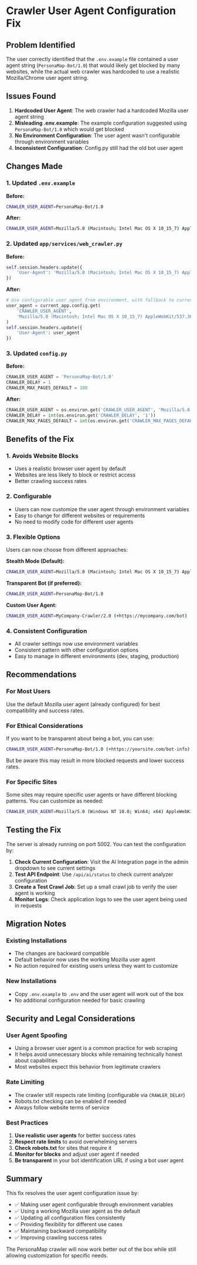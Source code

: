 # Crawler User Agent Configuration Fix

## Problem Identified

The user correctly identified that the `.env.example` file contained a user agent string (`PersonaMap-Bot/1.0`) that would likely get blocked by many websites, while the actual web crawler was hardcoded to use a realistic Mozilla/Chrome user agent string.

## Issues Found

1. **Hardcoded User Agent**: The web crawler had a hardcoded Mozilla user agent string
2. **Misleading .env.example**: The example configuration suggested using `PersonaMap-Bot/1.0` which would get blocked
3. **No Environment Configuration**: The user agent wasn't configurable through environment variables
4. **Inconsistent Configuration**: Config.py still had the old bot user agent

## Changes Made

### 1. Updated `.env.example`
**Before:**
```bash
CRAWLER_USER_AGENT=PersonaMap-Bot/1.0
```

**After:**
```bash
CRAWLER_USER_AGENT=Mozilla/5.0 (Macintosh; Intel Mac OS X 10_15_7) AppleWebKit/537.36 (KHTML, like Gecko) Chrome/120.0.0.0 Safari/537.36
```

### 2. Updated `app/services/web_crawler.py`
**Before:**
```python
self.session.headers.update({
    'User-Agent': 'Mozilla/5.0 (Macintosh; Intel Mac OS X 10_15_7) AppleWebKit/537.36 (KHTML, like Gecko) Chrome/120.0.0.0 Safari/537.36'
})
```

**After:**
```python
# Use configurable user agent from environment, with fallback to current working default
user_agent = current_app.config.get(
    'CRAWLER_USER_AGENT', 
    'Mozilla/5.0 (Macintosh; Intel Mac OS X 10_15_7) AppleWebKit/537.36 (KHTML, like Gecko) Chrome/120.0.0.0 Safari/537.36'
)
self.session.headers.update({
    'User-Agent': user_agent
})
```

### 3. Updated `config.py`
**Before:**
```python
CRAWLER_USER_AGENT = 'PersonaMap-Bot/1.0'
CRAWLER_DELAY = 1
CRAWLER_MAX_PAGES_DEFAULT = 100
```

**After:**
```python
CRAWLER_USER_AGENT = os.environ.get('CRAWLER_USER_AGENT', 'Mozilla/5.0 (Macintosh; Intel Mac OS X 10_15_7) AppleWebKit/537.36 (KHTML, like Gecko) Chrome/120.0.0.0 Safari/537.36')
CRAWLER_DELAY = int(os.environ.get('CRAWLER_DELAY', '1'))
CRAWLER_MAX_PAGES_DEFAULT = int(os.environ.get('CRAWLER_MAX_PAGES_DEFAULT', '100'))
```

## Benefits of the Fix

### 1. **Avoids Website Blocks**
- Uses a realistic browser user agent by default
- Websites are less likely to block or restrict access
- Better crawling success rates

### 2. **Configurable**
- Users can now customize the user agent through environment variables
- Easy to change for different websites or requirements
- No need to modify code for different user agents

### 3. **Flexible Options**
Users can now choose from different approaches:

**Stealth Mode (Default):**
```bash
CRAWLER_USER_AGENT=Mozilla/5.0 (Macintosh; Intel Mac OS X 10_15_7) AppleWebKit/537.36 (KHTML, like Gecko) Chrome/120.0.0.0 Safari/537.36
```

**Transparent Bot (if preferred):**
```bash
CRAWLER_USER_AGENT=PersonaMap-Bot/1.0
```

**Custom User Agent:**
```bash
CRAWLER_USER_AGENT=MyCompany-Crawler/2.0 (+https://mycompany.com/bot)
```

### 4. **Consistent Configuration**
- All crawler settings now use environment variables
- Consistent pattern with other configuration options
- Easy to manage in different environments (dev, staging, production)

## Recommendations

### For Most Users
Use the default Mozilla user agent (already configured) for best compatibility and success rates.

### For Ethical Considerations
If you want to be transparent about being a bot, you can use:
```bash
CRAWLER_USER_AGENT=PersonaMap-Bot/1.0 (+https://yoursite.com/bot-info)
```

But be aware this may result in more blocked requests and lower success rates.

### For Specific Sites
Some sites may require specific user agents or have different blocking patterns. You can customize as needed:
```bash
CRAWLER_USER_AGENT=Mozilla/5.0 (Windows NT 10.0; Win64; x64) AppleWebKit/537.36 (KHTML, like Gecko) Chrome/120.0.0.0 Safari/537.36
```

## Testing the Fix

The server is already running on port 5002. You can test the configuration by:

1. **Check Current Configuration**: Visit the AI Integration page in the admin dropdown to see current settings
2. **Test API Endpoint**: Use `/api/ai/status` to check current analyzer configuration
3. **Create a Test Crawl Job**: Set up a small crawl job to verify the user agent is working
4. **Monitor Logs**: Check application logs to see the user agent being used in requests

## Migration Notes

### Existing Installations
- The changes are backward compatible
- Default behavior now uses the working Mozilla user agent
- No action required for existing users unless they want to customize

### New Installations
- Copy `.env.example` to `.env` and the user agent will work out of the box
- No additional configuration needed for basic crawling

## Security and Legal Considerations

### User Agent Spoofing
- Using a browser user agent is a common practice for web scraping
- It helps avoid unnecessary blocks while remaining technically honest about capabilities
- Most websites expect this behavior from legitimate crawlers

### Rate Limiting
- The crawler still respects rate limiting (configurable via `CRAWLER_DELAY`)
- Robots.txt checking can be enabled if needed
- Always follow website terms of service

### Best Practices
1. **Use realistic user agents** for better success rates
2. **Respect rate limits** to avoid overwhelming servers
3. **Check robots.txt** for sites that require it
4. **Monitor for blocks** and adjust user agent if needed
5. **Be transparent** in your bot identification URL if using a bot user agent

## Summary

This fix resolves the user agent configuration issue by:
- ✅ Making user agent configurable through environment variables
- ✅ Using a working Mozilla user agent as the default
- ✅ Updating all configuration files consistently
- ✅ Providing flexibility for different use cases
- ✅ Maintaining backward compatibility
- ✅ Improving crawling success rates

The PersonaMap crawler will now work better out of the box while still allowing customization for specific needs.
